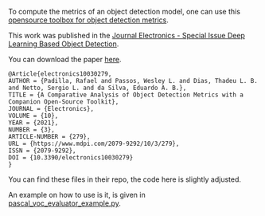 To compute the metrics of an object detection model,
one can use this [opensource toolbox for object detection metrics](https://github.com/rafaelpadilla/review_object_detection_metrics).

This work was published in the
[Journal Electronics - Special Issue Deep Learning Based Object Detection](https://www.mdpi.com/journal/electronics/special_issues/learning_based_detection). 

You can download the paper [here](https://github.com/rafaelpadilla/review_object_detection_metrics/blob/main/published_paper.pdf).
```
@Article{electronics10030279,
AUTHOR = {Padilla, Rafael and Passos, Wesley L. and Dias, Thadeu L. B. and Netto, Sergio L. and da Silva, Eduardo A. B.},
TITLE = {A Comparative Analysis of Object Detection Metrics with a Companion Open-Source Toolkit},
JOURNAL = {Electronics},
VOLUME = {10},
YEAR = {2021},
NUMBER = {3},
ARTICLE-NUMBER = {279},
URL = {https://www.mdpi.com/2079-9292/10/3/279},
ISSN = {2079-9292},
DOI = {10.3390/electronics10030279}
}
```

You can find these files in their repo, the code here is slightly adjusted.

An example on how to use is it, is given in [pascal_voc_evaluator_example.py](pascal_voc_evaluator_example.py).
